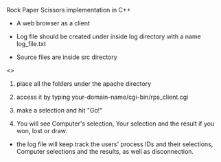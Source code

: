 Rock Paper Scissors implementation in C++

* A web browser as a client

* Log file should be created under inside log directory with a name log_file.txt 

* Source files are inside src directory

<<To test>>
1. place all the folders under the apache directory

2. access it by typing your-domain-name/cgi-bin/rps_client.cgi

3. make a selection and hit "Go!"

4. You will see Computer's selection, Your selection and the result if you won, lost or draw.

* the log file will keep track the users' process IDs and their selections, Computer selections and the results, as well as disconnection.